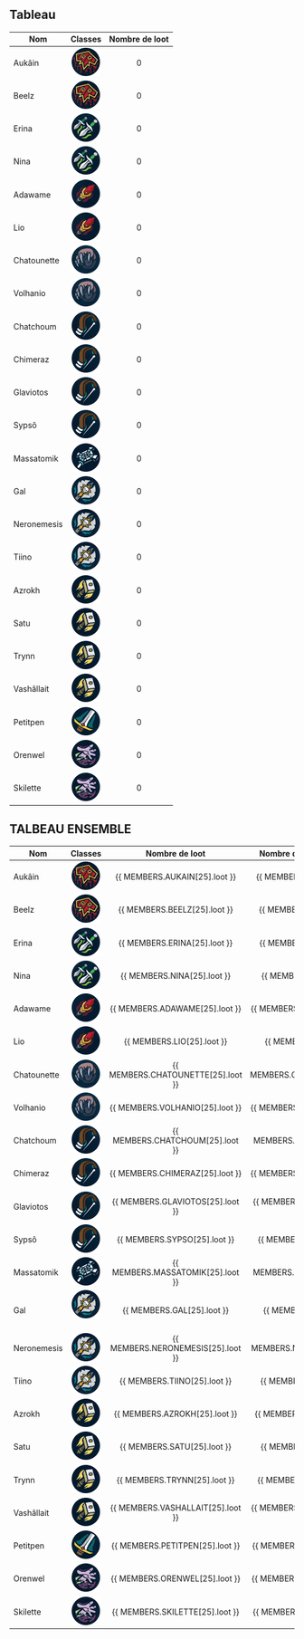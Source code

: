 ## Tableau

| Nom         |                                         Classes                                         | Nombre de loot |
| ----------- | :-------------------------------------------------------------------------------------: | :------------: |
| Aukâin      |    <img title="chaman" alt="Alt text" src="/classes/shaman.png" width=50 height=50 >    |       0        |
| Beelz       |    <img title="chaman" alt="Alt text" src="/classes/shaman.png" width=50 height=50 >    |       0        |
| Erina       |    <img title="voleur" alt="Alt text" src="/classes/rogue.png" width=50 height=50 >     |       0        |
| Nina        |    <img title="voleur" alt="Alt text" src="/classes/rogue.png" width=50 height=50 >     |       0        |
| Adawame     |      <img title="mage" alt="Alt text" src="/classes/mage.png" width=50 height=50 >      |       0        |
| Lio         |      <img title="mage" alt="Alt text" src="/classes/mage.png" width=50 height=50 >      |       0        |
| Chatounette |    <img title="druide" alt="Alt text" src="/classes/druide.png" width=50 height=50 >    |       0        |
| Volhanio    |    <img title="druide" alt="Alt text" src="/classes/druide.png" width=50 height=50 >    |       0        |
| Chatchoum   |    <img title="hunter" alt="Alt text" src="/classes/hunter.png" width=50 height=50 >    |       0        |
| Chimeraz    |    <img title="hunter" alt="Alt text" src="/classes/hunter.png" width=50 height=50 >    |       0        |
| Glaviotos   |    <img title="hunter" alt="Alt text" src="/classes/hunter.png" width=50 height=50 >    |       0        |
| Sypsô       |    <img title="hunter" alt="Alt text" src="/classes/hunter.png" width=50 height=50 >    |       0        |
| Massatomik  |    <img title="Prêtre" alt="Alt text" src="/classes/priest.png" width=50 height=50 >    |       0        |
| Gal         |        <img title="DK" alt="Alt text" src="/classes/dk.png" width=50 height=50 >        |       0        |
| Neronemesis |        <img title="DK" alt="Alt text" src="/classes/dk.png" width=50 height=50 >        |       0        |
| Tiino       |        <img title="DK" alt="Alt text" src="/classes/dk.png" width=50 height=50 >        |       0        |
| Azrokh      |   <img title="Paladin" alt="Alt text" src="/classes/paladin.png" width=50 height=50 >   |       0        |
| Satu        |   <img title="Paladin" alt="Alt text" src="/classes/paladin.png" width=50 height=50 >   |       0        |
| Trynn       |   <img title="Paladin" alt="Alt text" src="/classes/paladin.png" width=50 height=50 >   |       0        |
| Vashâllait  |   <img title="Paladin" alt="Alt text" src="/classes/paladin.png" width=50 height=50 >   |       0        |
| Petitpen    |       <img title="war" alt="Alt text" src="/classes/war.png" width=50 height=50 >       |       0        |
| Orenwel     | <img title="demoniste" alt="Alt text" src="/classes/demoniste.png" width=50 height=50 > |       0        |
| Skilette    | <img title="demoniste" alt="Alt text" src="/classes/demoniste.png" width=50 height=50 > |       0        |

## TALBEAU ENSEMBLE

| Nom         |                                         Classes                                         |           Nombre de loot           |    Nombre de jour de présences     |                                     Ratio                                     |
| ----------- | :-------------------------------------------------------------------------------------: | :--------------------------------: | :--------------------------------: | :---------------------------------------------------------------------------: |
| Aukâin      |    <img title="chaman" alt="Alt text" src="/classes/shaman.png" width=50 height=50 >    |   {{ MEMBERS.AUKAIN[25].loot }}    |   {{ MEMBERS.AUKAIN[25].raid }}    |      {{ calculRatio(MEMBERS.AUKAIN[25].loot, MEMBERS.AUKAIN[25].raid) }}      |
| Beelz       |    <img title="chaman" alt="Alt text" src="/classes/shaman.png" width=50 height=50 >    |    {{ MEMBERS.BEELZ[25].loot }}    |    {{ MEMBERS.BEELZ[25].raid }}    |       {{ calculRatio(MEMBERS.BEELZ[25].loot, MEMBERS.BEELZ[25].raid) }}       |
| Erina       |    <img title="voleur" alt="Alt text" src="/classes/rogue.png" width=50 height=50 >     |    {{ MEMBERS.ERINA[25].loot }}    |    {{ MEMBERS.ERINA[25].raid }}    |       {{ calculRatio(MEMBERS.ERINA[25].loot, MEMBERS.ERINA[25].raid) }}       |
| Nina        |    <img title="voleur" alt="Alt text" src="/classes/rogue.png" width=50 height=50 >     |    {{ MEMBERS.NINA[25].loot }}     |    {{ MEMBERS.NINA[25].raid }}     |        {{ calculRatio(MEMBERS.NINA[25].loot, MEMBERS.NINA[25].raid) }}        |
| Adawame     |      <img title="mage" alt="Alt text" src="/classes/mage.png" width=50 height=50 >      |   {{ MEMBERS.ADAWAME[25].loot }}   |   {{ MEMBERS.ADAWAME[25].raid }}   |     {{ calculRatio(MEMBERS.ADAWAME[25].loot, MEMBERS.ADAWAME[25].raid) }}     |
| Lio         |      <img title="mage" alt="Alt text" src="/classes/mage.png" width=50 height=50 >      |     {{ MEMBERS.LIO[25].loot }}     |     {{ MEMBERS.LIO[25].raid }}     |         {{ calculRatio(MEMBERS.LIO[25].loot, MEMBERS.LIO[25].raid) }}         |
| Chatounette |    <img title="druide" alt="Alt text" src="/classes/druide.png" width=50 height=50 >    | {{ MEMBERS.CHATOUNETTE[25].loot }} | {{ MEMBERS.CHATOUNETTE[25].raid }} | {{ calculRatio(MEMBERS.CHATOUNETTE[25].loot, MEMBERS.CHATOUNETTE[25].raid) }} |
| Volhanio    |    <img title="druide" alt="Alt text" src="/classes/druide.png" width=50 height=50 >    |  {{ MEMBERS.VOLHANIO[25].loot }}   |  {{ MEMBERS.VOLHANIO[25].raid }}   |    {{ calculRatio(MEMBERS.VOLHANIO[25].loot, MEMBERS.VOLHANIO[25].raid) }}    |
| Chatchoum   |    <img title="hunter" alt="Alt text" src="/classes/hunter.png" width=50 height=50 >    |  {{ MEMBERS.CHATCHOUM[25].loot }}  |  {{ MEMBERS.CHATCHOUM[25].raid }}  |   {{ calculRatio(MEMBERS.CHATCHOUM[25].loot, MEMBERS.CHATCHOUM[25].raid) }}   |
| Chimeraz    |    <img title="hunter" alt="Alt text" src="/classes/hunter.png" width=50 height=50 >    |  {{ MEMBERS.CHIMERAZ[25].loot }}   |  {{ MEMBERS.CHIMERAZ[25].raid }}   |    {{ calculRatio(MEMBERS.CHIMERAZ[25].loot, MEMBERS.CHIMERAZ[25].raid) }}    |
| Glaviotos   |    <img title="hunter" alt="Alt text" src="/classes/hunter.png" width=50 height=50 >    |  {{ MEMBERS.GLAVIOTOS[25].loot }}  |  {{ MEMBERS.GLAVIOTOS[25].raid }}  |   {{ calculRatio(MEMBERS.GLAVIOTOS[25].loot, MEMBERS.GLAVIOTOS[25].raid) }}   |
| Sypsô       |    <img title="hunter" alt="Alt text" src="/classes/hunter.png" width=50 height=50 >    |    {{ MEMBERS.SYPSO[25].loot }}    |    {{ MEMBERS.SYPSO[25].raid }}    |       {{ calculRatio(MEMBERS.SYPSO[25].loot, MEMBERS.SYPSO[25].raid) }}       |
| Massatomik  |    <img title="Prêtre" alt="Alt text" src="/classes/priest.png" width=50 height=50 >    | {{ MEMBERS.MASSATOMIK[25].loot }}  | {{ MEMBERS.MASSATOMIK[25].raid }}  |  {{ calculRatio(MEMBERS.MASSATOMIK[25].loot, MEMBERS.MASSATOMIK[25].raid) }}  |
| Gal         |       <img title="DK" alt="Alt text" src="/classes/dk.png" width=50 height=50 >         |     {{ MEMBERS.GAL[25].loot }}     |     {{ MEMBERS.GAL[25].raid }}     |         {{ calculRatio(MEMBERS.GAL[25].loot, MEMBERS.GAL[25].raid) }}         |
| Neronemesis |        <img title="DK" alt="Alt text" src="/classes/dk.png" width=50 height=50 >        | {{ MEMBERS.NERONEMESIS[25].loot }} | {{ MEMBERS.NERONEMESIS[25].raid }} | {{ calculRatio(MEMBERS.NERONEMESIS[25].loot, MEMBERS.NERONEMESIS[25].raid) }} |
| Tiino       |        <img title="DK" alt="Alt text" src="/classes/dk.png" width=50 height=50 >        |    {{ MEMBERS.TIINO[25].loot }}    |    {{ MEMBERS.TIINO[25].raid }}    |       {{ calculRatio(MEMBERS.TIINO[25].loot, MEMBERS.TIINO[25].raid) }}       |
| Azrokh      |   <img title="Paladin" alt="Alt text" src="/classes/paladin.png" width=50 height=50 >   |   {{ MEMBERS.AZROKH[25].loot }}    |   {{ MEMBERS.AZROKH[25].raid }}    |      {{ calculRatio(MEMBERS.AZROKH[25].loot, MEMBERS.AZROKH[25].raid) }}      |
| Satu        |   <img title="Paladin" alt="Alt text" src="/classes/paladin.png" width=50 height=50 >   |    {{ MEMBERS.SATU[25].loot }}     |    {{ MEMBERS.SATU[25].raid }}     |        {{ calculRatio(MEMBERS.SATU[25].loot, MEMBERS.SATU[25].raid) }}        |
| Trynn       |   <img title="Paladin" alt="Alt text" src="/classes/paladin.png" width=50 height=50 >   |    {{ MEMBERS.TRYNN[25].loot }}    |    {{ MEMBERS.TRYNN[25].raid }}    |       {{ calculRatio(MEMBERS.TRYNN[25].loot, MEMBERS.TRYNN[25].raid) }}       |
| Vashâllait  |   <img title="Paladin" alt="Alt text" src="/classes/paladin.png" width=50 height=50 >   | {{ MEMBERS.VASHALLAIT[25].loot }}  | {{ MEMBERS.VASHALLAIT[25].raid }}  |  {{ calculRatio(MEMBERS.VASHALLAIT[25].loot, MEMBERS.VASHALLAIT[25].raid) }}  |
| Petitpen    |       <img title="war" alt="Alt text" src="/classes/war.png" width=50 height=50 >       |  {{ MEMBERS.PETITPEN[25].loot }}   |  {{ MEMBERS.PETITPEN[25].raid }}   |    {{ calculRatio(MEMBERS.PETITPEN[25].loot, MEMBERS.PETITPEN[25].raid) }}    |
| Orenwel     | <img title="demoniste" alt="Alt text" src="/classes/demoniste.png" width=50 height=50 > |   {{ MEMBERS.ORENWEL[25].loot }}   |   {{ MEMBERS.ORENWEL[25].raid }}   |     {{ calculRatio(MEMBERS.ORENWEL[25].loot, MEMBERS.ORENWEL[25].raid) }}     |
| Skilette    | <img title="demoniste" alt="Alt text" src="/classes/demoniste.png" width=50 height=50 > |  {{ MEMBERS.SKILETTE[25].loot }}   |  {{ MEMBERS.SKILETTE[25].raid }}   |    {{ calculRatio(MEMBERS.SKILETTE[25].loot, MEMBERS.SKILETTE[25].raid) }}    |
